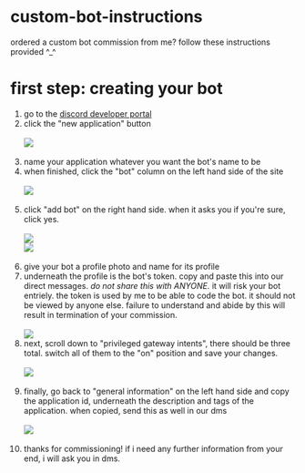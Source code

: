 # custom-bot-instructions
ordered a custom bot commission from me? follow these instructions provided ^_^

<h1> first step: creating your bot </h1>
<ol> 
  <li> go to the <a href="https://discord.com/developers/applications">discord developer portal</a> </li>
<li> click the "new application" button </li> 
<br>
<img src="https://media.discordapp.net/attachments/840652464532488202/995488447018049657/newapp.png?width=1440&height=372">
<br>
<br>
  <li> name your application whatever you want the bot's name to be </li>
  <li> when finished, click the "bot" column on the left hand side of the site </li>
  <br>
  <img src="https://media.discordapp.net/attachments/840652464532488202/995490846663262289/newapp.png?width=1244&height=731">
  <br>
  <br>
  <li> click "add bot" on the right hand side. when it asks you if you're sure, click yes. </li>
  <br>
  <img src="https://media.discordapp.net/attachments/840652464532488202/995491354522169416/newapp.png?width=1224&height=731">
  <br>
  <img src="https://media.discordapp.net/attachments/840652464532488202/995492014781116466/newapp.png?width=1224&height=731">
  <br>
  <br>
  <li> give your bot a profile photo and name for its profile </li>
  <li> underneath the profile is the bot's token. copy and paste this into our direct messages. <em> do not share this with ANYONE. </em> it will risk your bot entriely. the token is used by me to be able to code the bot. it should not be viewed by anyone else. failure to understand and abide by this will result in termination of your commission. </li>
  <br>
  <img src="https://media.discordapp.net/attachments/840652464532488202/995493372406022205/newapp.png?width=1440&height=726">
  <br>
  <li> next, scroll down to "privileged gateway intents", there should be three total. switch all of them to the "on" position and save your changes. </li>
  <br>
  <img src="https://media.discordapp.net/attachments/840652464532488202/995494152617873448/newapp.png?width=1233&height=730">
  <br>
  <br>
  <li> finally, go back to "general information" on the left hand side and copy the application id, underneath the description and tags of the application. when copied, send this as well in our dms </li>
  <br>
  <img src="https://media.discordapp.net/attachments/840652464532488202/995495251311603742/newapp.png?width=1440&height=580">
  <br>
  <br>
<li> thanks for commissioning! if i need any further information from your end, i will ask you in dms. </li>
</ol>
